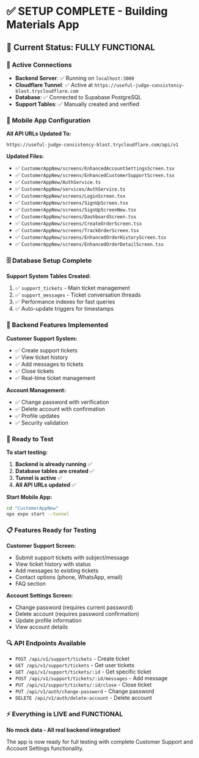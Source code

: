 # ✅ SETUP COMPLETE - Building Materials App

## 🎯 Current Status: FULLY FUNCTIONAL

### 🔗 Active Connections
- **Backend Server**: ✅ Running on `localhost:3000`
- **Cloudflare Tunnel**: ✅ Active at `https://useful-judge-consistency-blast.trycloudflare.com`
- **Database**: ✅ Connected to Supabase PostgreSQL
- **Support Tables**: ✅ Manually created and verified

### 📱 Mobile App Configuration
**All API URLs Updated To:**
```
https://useful-judge-consistency-blast.trycloudflare.com/api/v1
```

**Updated Files:**
- ✅ `CustomerAppNew/screens/EnhancedAccountSettingsScreen.tsx`
- ✅ `CustomerAppNew/screens/EnhancedCustomerSupportScreen.tsx`
- ✅ `CustomerAppNew/AuthService.ts`
- ✅ `CustomerAppNew/services/AuthService.ts`
- ✅ `CustomerAppNew/screens/LoginScreen.tsx`
- ✅ `CustomerAppNew/screens/SignUpScreen.tsx`
- ✅ `CustomerAppNew/screens/SignUpScreenNew.tsx`
- ✅ `CustomerAppNew/screens/DashboardScreen.tsx`
- ✅ `CustomerAppNew/screens/CreateOrderScreen.tsx`
- ✅ `CustomerAppNew/screens/TrackOrderScreen.tsx`
- ✅ `CustomerAppNew/screens/EnhancedOrderHistoryScreen.tsx`
- ✅ `CustomerAppNew/screens/EnhancedOrderDetailScreen.tsx`

### 🗄️ Database Setup Complete
**Support System Tables Created:**
1. ✅ `support_tickets` - Main ticket management
2. ✅ `support_messages` - Ticket conversation threads
3. ✅ Performance indexes for fast queries
4. ✅ Auto-update triggers for timestamps

### 🔧 Backend Features Implemented
**Customer Support System:**
- ✅ Create support tickets
- ✅ View ticket history
- ✅ Add messages to tickets
- ✅ Close tickets
- ✅ Real-time ticket management

**Account Management:**
- ✅ Change password with verification
- ✅ Delete account with confirmation
- ✅ Profile updates
- ✅ Security validation

### 🚀 Ready to Test
**To start testing:**

1. **Backend is already running** ✅
2. **Database tables are created** ✅
3. **Tunnel is active** ✅
4. **All API URLs updated** ✅

**Start Mobile App:**
```bash
cd "CustomerAppNew"
npx expo start --tunnel
```

### 📋 Features Ready for Testing

**Customer Support Screen:**
- Submit support tickets with subject/message
- View ticket history with status
- Add messages to existing tickets
- Contact options (phone, WhatsApp, email)
- FAQ section

**Account Settings Screen:**
- Change password (requires current password)
- Delete account (requires password confirmation)
- Update profile information
- View account details

### 🔍 API Endpoints Available
- `POST /api/v1/support/tickets` - Create ticket
- `GET /api/v1/support/tickets` - Get user tickets
- `GET /api/v1/support/tickets/:id` - Get specific ticket
- `POST /api/v1/support/tickets/:id/messages` - Add message
- `PUT /api/v1/support/tickets/:id/close` - Close ticket
- `PUT /api/v1/auth/change-password` - Change password
- `DELETE /api/v1/auth/delete-account` - Delete account

### ⚡ Everything is LIVE and FUNCTIONAL
**No mock data - All real backend integration!**

The app is now ready for full testing with complete Customer Support and Account Settings functionality.
